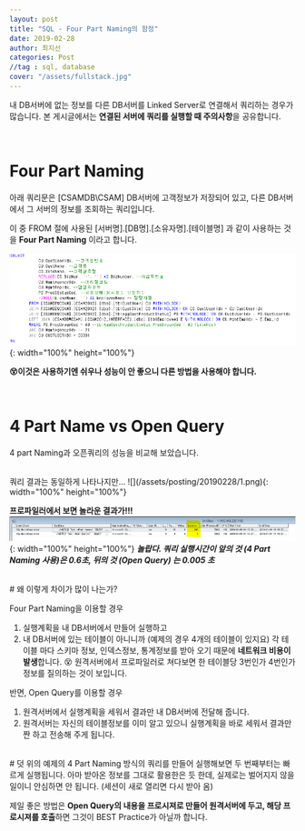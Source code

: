 ```yaml
---
layout: post
title: "SQL - Four Part Naming의 함정"
date: 2019-02-28
author: 최지선
categories: Post
//tag : sql, database
cover: "/assets/fullstack.jpg"
---
```


  

내 DB서버에 없는 정보를 다른 DB서버를 Linked Server로 연결해서 쿼리하는 경우가 많습니다.
본 게시글에서는 **연결된 서버에 쿼리를 실행할 때 주의사항**을 공유합니다.

  

<br>

# Four Part Naming
아래 쿼리문은 [CSAMDB\CSAM] DB서버에 고객정보가 저장되어 있고, 다른 DB서버에서 그 서버의 정보를 조회하는 쿼리입니다.

이 중 FROM 절에 사용된 [서버명].[DB명].[소유자명].[테이블명] 과 같이 사용하는 것을 **Four Part Naming** 이라고 합니다.

  

![](/assets/posting/20190228/3.png){: width="100%" height="100%"}

  

**😵이것은 사용하기엔 쉬우나 성능이 안 좋으니 다른 방법을 사용해야 합니다.**

  
  

<br>

# 4 Part Name vs Open Query
4 part Naming과 오픈쿼리의 성능을 비교해 보았습니다.

<br>
쿼리 결과는 동일하게 나타나지만...
![](/assets/posting/20190228/1.png){: width="100%" height="100%"}
  
**프로파일러에서 보면 놀라운 결과가!!!**
![](/assets/posting/20190228/2.png){: width="100%" height="100%"}
***놀랍다. 쿼리 실행시간이 앞의 것 (4 Part Naming 사용)은 0.6초, 뒤의 것 (Open Query) 는 0.005 초***
  
<br>
# 왜 이렇게 차이가 많이 나는가?
 
Four Part Naming을 이용할 경우
1. 실행계획을 내 DB서버에서 만들어 실행하고
2. 내 DB서버에 있는 테이블이 아니니까 (예제의 경우 4개의 테이블이 있지요) 각 테이블 마다 스키마 정보, 인덱스정보, 통계정보를 받아 오기 때문에 **네트워크 비용이 발생**합니다. 😵
원격서버에서 프로파일러로 쳐다보면 한 테이블당 3번인가 4번인가 정보를 질의하는 것이 보입니다.

  반면, Open Query를 이용할 경우
1.  원격서버에서 실행계획을 세워서 결과만 내 DB서버에 전달해 줍니다.
2. 원격서버는 자신의 테이블정보를 이미 알고 있으니 실행계획을 바로 세워서 결과만 짠 하고 전송해 주게 됩니다.

<br>
# 덧
위의 예제의 4 Part Naming 방식의 쿼리를 만들어 실행해보면 두 번째부터는 빠르게 실행됩니다. 아마 받아온 정보를 그대로 활용한은 듯 한데, 실제로는 벌어지지 않을일이니 안심하면 안 됩니다. 
(세션이 새로 열리면 다시 받아 옴)

제일 좋은 방법은 **Open Query의 내용을 프로시져로 만들어 원격서버에 두고, 해당 프로시져를 호출**하면 그것이 BEST Practice가 아닐까 합니다.
